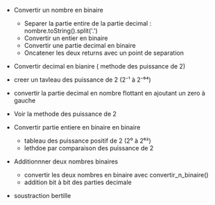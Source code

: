 * Convertir un nombre en binaire
    * Separer la partie entire de la partie decimal :  nombre.toString().split('.')
    * Convertir un entier en binaire
    * Convertir une partie decimal en binaire
    * Oncatener les deux returns avec un point de separation




* Convertir decimal en bianire ( methode des puissance de 2)
 * creer un tavleau des puissance de 2 (2⁻¹ à 2⁻⁶⁴)
 * convertir la partie decimal en nombre flottant en ajoutant un zero à gauche 
 * Voir la methode des puissance de 2


* Convertir partie entiere en binaire en binaire
    * tableau des puissance positif de 2 (2⁰ à 2⁶²)
    * lethdoe par comparaison des puissance de 2


* Additionnner deux nombres binaires 
    * convertir les deux nombres en binaire avec convertir_n_binaire()
    * addition bit à bit  des parties decimale 


* soustraction bertille